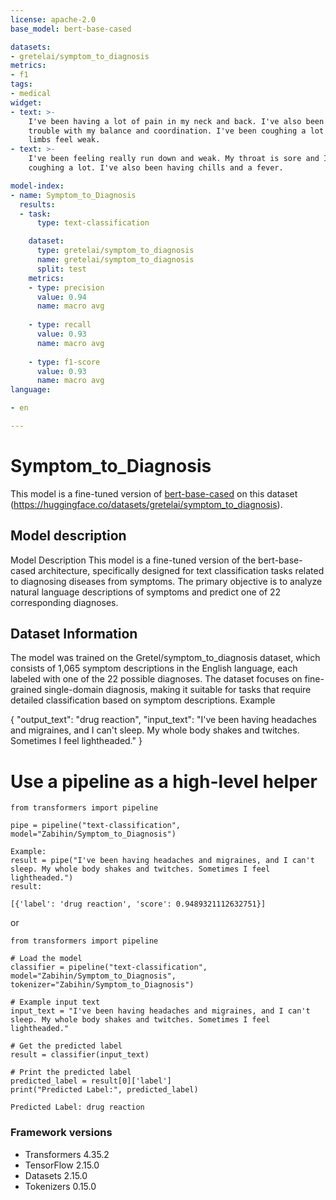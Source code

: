 ```yaml
---
license: apache-2.0
base_model: bert-base-cased

datasets:
- gretelai/symptom_to_diagnosis
metrics:
- f1
tags:
- medical
widget:
- text: >-
    I've been having a lot of pain in my neck and back. I've also been having
    trouble with my balance and coordination. I've been coughing a lot and my
    limbs feel weak.
- text: >-
    I've been feeling really run down and weak. My throat is sore and I've been
    coughing a lot. I've also been having chills and a fever.

model-index:
- name: Symptom_to_Diagnosis
  results:
  - task:
      type: text-classification

    dataset:
      type: gretelai/symptom_to_diagnosis
      name: gretelai/symptom_to_diagnosis
      split: test
    metrics:
    - type: precision
      value: 0.94
      name: macro avg
    
    - type: recall
      value: 0.93
      name: macro avg
    
    - type: f1-score
      value: 0.93
      name: macro avg
language:

- en

---
```


# Symptom_to_Diagnosis

This model is a fine-tuned version of [bert-base-cased](https://huggingface.co/bert-base-cased)
on this dataset (https://huggingface.co/datasets/gretelai/symptom_to_diagnosis).

## Model description

Model Description
This model is a fine-tuned version of the bert-base-cased architecture, 
specifically designed for text classification tasks related to diagnosing diseases from symptoms. 
The primary objective is to analyze natural language descriptions of symptoms and predict one of 22 corresponding diagnoses. 

## Dataset Information
The model was trained on the Gretel/symptom_to_diagnosis dataset, which consists of 1,065 symptom descriptions in the English language, 
each labeled with one of the 22 possible diagnoses. The dataset focuses on fine-grained single-domain diagnosis, 
making it suitable for tasks that require detailed classification based on symptom descriptions.
Example

{
  "output_text": "drug reaction",
  "input_text": "I've been having headaches and migraines, and I can't sleep. My whole body shakes and twitches. Sometimes I feel lightheaded."
}


# Use a pipeline as a high-level helper
```
from transformers import pipeline

pipe = pipeline("text-classification", model="Zabihin/Symptom_to_Diagnosis")

Example:
result = pipe("I've been having headaches and migraines, and I can't sleep. My whole body shakes and twitches. Sometimes I feel lightheaded.")
result:

[{'label': 'drug reaction', 'score': 0.9489321112632751}]
```

or 

```
from transformers import pipeline

# Load the model
classifier = pipeline("text-classification", model="Zabihin/Symptom_to_Diagnosis", tokenizer="Zabihin/Symptom_to_Diagnosis")

# Example input text
input_text = "I've been having headaches and migraines, and I can't sleep. My whole body shakes and twitches. Sometimes I feel lightheaded."

# Get the predicted label
result = classifier(input_text)

# Print the predicted label
predicted_label = result[0]['label']
print("Predicted Label:", predicted_label)

Predicted Label: drug reaction
```


### Framework versions

- Transformers 4.35.2
- TensorFlow 2.15.0
- Datasets 2.15.0
- Tokenizers 0.15.0
